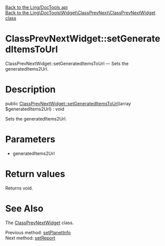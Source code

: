 [Back to the Ling/DocTools api](https://github.com/lingtalfi/DocTools/blob/master/doc/api/Ling/DocTools.md)<br>
[Back to the Ling\DocTools\Widget\ClassPrevNext\ClassPrevNextWidget class](https://github.com/lingtalfi/DocTools/blob/master/doc/api/Ling/DocTools/Widget/ClassPrevNext/ClassPrevNextWidget.md)


ClassPrevNextWidget::setGeneratedItemsToUrl
================



ClassPrevNextWidget::setGeneratedItemsToUrl — Sets the generatedItems2Url.




Description
================


public [ClassPrevNextWidget::setGeneratedItemsToUrl](https://github.com/lingtalfi/DocTools/blob/master/doc/api/Ling/DocTools/Widget/ClassPrevNext/ClassPrevNextWidget/setGeneratedItemsToUrl.md)(array $generatedItems2Url) : void




Sets the generatedItems2Url.




Parameters
================


- generatedItems2Url

    


Return values
================

Returns void.








See Also
================

The [ClassPrevNextWidget](https://github.com/lingtalfi/DocTools/blob/master/doc/api/Ling/DocTools/Widget/ClassPrevNext/ClassPrevNextWidget.md) class.

Previous method: [setPlanetInfo](https://github.com/lingtalfi/DocTools/blob/master/doc/api/Ling/DocTools/Widget/ClassPrevNext/ClassPrevNextWidget/setPlanetInfo.md)<br>Next method: [setReport](https://github.com/lingtalfi/DocTools/blob/master/doc/api/Ling/DocTools/Widget/ClassPrevNext/ClassPrevNextWidget/setReport.md)<br>

